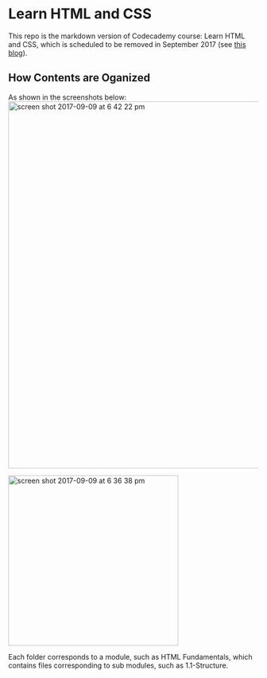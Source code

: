 # Learn HTML and CSS
This repo is the markdown version of Codecademy course: Learn HTML and CSS, which is scheduled to be removed in September 2017 (see [this blog](https://www.codecademy.com/blog/important-changes-to-codecademy-courses?utm_campaign=composer_course_replacement&utm_medium=int_butterbar_course_page&utm_source=codecademy_platform)).

## How Contents are Oganized
As shown in the screenshots below:
<img width="737" alt="screen shot 2017-09-09 at 6 42 22 pm" src="https://user-images.githubusercontent.com/595772/30244579-c17e6b74-958e-11e7-959c-a676e0698d1b.png">

<img width="342" alt="screen shot 2017-09-09 at 6 36 38 pm" src="https://user-images.githubusercontent.com/595772/30244562-4eb7d5da-958e-11e7-8afa-31c22a4ca5cb.png">

Each folder corresponds to a module, such as HTML Fundamentals, which contains files corresponding to sub modules, such as 1.1-Structure.
